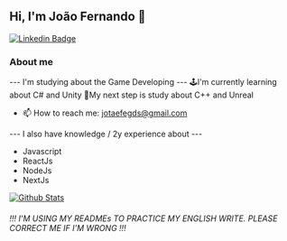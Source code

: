 ## Hi, I'm João Fernando 🚀

[![Linkedin Badge](https://img.shields.io/badge/-Linkedin-0e76a8?style=flat-square&logo=Linkedin&logoColor=white&link=https://www.linkedin.com/in/joãoofernando/)](https://www.linkedin.com/in/joãoofernando/) 

### About me
--- I'm studying about the Game Developing --- 
🕹️I'm currently learning about C# and Unity
🎯My next step is study about C++ and Unreal
- 📫 How to reach me: jotaefegds@gmail.com

--- I also have knowledge / 2y experience about ---
- Javascript
- ReactJs
- NodeJs
- NextJs

[![Github Stats](https://github-readme-stats.vercel.app/api?username=imjotaefe&show_icons=true&theme=radical&title_color=2ED3EA)](https://github.com/imjotaefe)

###### !!! I'M USING MY READMEs TO PRACTICE MY ENGLISH WRITE. PLEASE CORRECT ME IF I'M WRONG !!!
